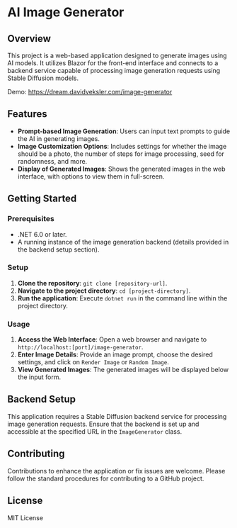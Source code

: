 # AI Image Generator

## Overview

This project is a web-based application designed to generate images using AI models. It utilizes Blazor for the front-end interface and connects to a backend service capable of processing image generation requests using Stable Diffusion models.

Demo: https://dream.davidveksler.com/image-generator

## Features

- **Prompt-based Image Generation**: Users can input text prompts to guide the AI in generating images.
- **Image Customization Options**: Includes settings for whether the image should be a photo, the number of steps for image processing, seed for randomness, and more.
- **Display of Generated Images**: Shows the generated images in the web interface, with options to view them in full-screen.

## Getting Started

### Prerequisites

- .NET 6.0 or later.
- A running instance of the image generation backend (details provided in the backend setup section).

### Setup

1. **Clone the repository**: `git clone [repository-url]`.
2. **Navigate to the project directory**: `cd [project-directory]`.
3. **Run the application**: Execute `dotnet run` in the command line within the project directory.

### Usage

1. **Access the Web Interface**: Open a web browser and navigate to `http://localhost:[port]/image-generator`.
2. **Enter Image Details**: Provide an image prompt, choose the desired settings, and click on `Render Image` or `Random Image`.
3. **View Generated Images**: The generated images will be displayed below the input form.

## Backend Setup

This application requires a Stable Diffusion backend service for processing image generation requests. Ensure that the backend is set up and accessible at the specified URL in the `ImageGenerator` class.

## Contributing

Contributions to enhance the application or fix issues are welcome. Please follow the standard procedures for contributing to a GitHub project.

## License

MIT License

